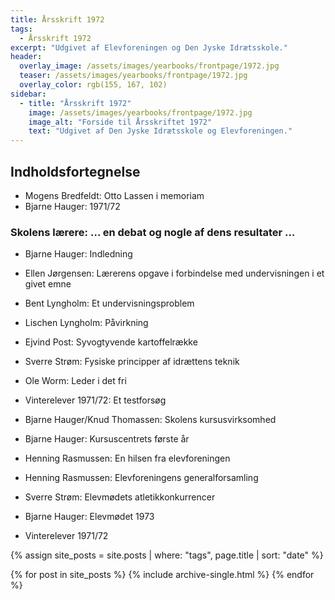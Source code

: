 ```yaml
---
title: Årsskrift 1972
tags:
  - Årsskrift 1972
excerpt: "Udgivet af Elevforeningen og Den Jyske Idrætsskole."
header:
  overlay_image: /assets/images/yearbooks/frontpage/1972.jpg
  teaser: /assets/images/yearbooks/frontpage/1972.jpg
  overlay_color: rgb(155, 167, 102)
sidebar:
  - title: "Årsskrift 1972"
    image: /assets/images/yearbooks/frontpage/1972.jpg
    image_alt: "Forside til Årsskriftet 1972"
    text: "Udgivet af Den Jyske Idrætsskole og Elevforeningen."
---
```


## Indholdsfortegnelse

- Mogens Bredfeldt: Otto Lassen i memoriam
- Bjarne Hauger: 1971/72

### Skolens lærere: … en debat og nogle af dens resultater …

- Bjarne Hauger: Indledning
- Ellen Jørgensen: Lærerens opgave i forbindelse med undervisningen i et givet emne
- Bent Lyngholm: Et undervisningsproblem
- Lischen Lyngholm: Påvirkning
- Ejvind Post: Syvogtyvende kartoffelrække
- Sverre Strøm: Fysiske principper af idrættens teknik
- Ole Worm: Leder i det fri

- Vinterelever 1971/72: Et testforsøg
- Bjarne Hauger/Knud Thomassen: Skolens kursusvirksomhed
- Bjarne Hauger: Kursuscentrets første år
- Henning Rasmussen: En hilsen fra elevforeningen
- Henning Rasmussen: Elevforeningens generalforsamling
- Sverre Strøm: Elevmødets atletikkonkurrencer
- Bjarne Hauger: Elevmødet 1973
- Vinterelever 1971/72

{% assign site_posts = site.posts | where: "tags", page.title | sort: "date" %}

<div class="grid__wrapper">
  {% for post in site_posts %}
    {% include archive-single.html %}
  {% endfor %}
</div>
